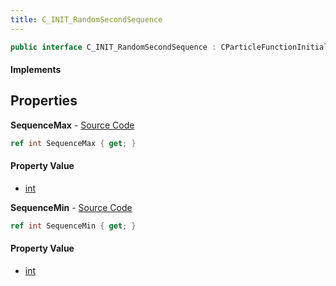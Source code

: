 ```yaml
---
title: C_INIT_RandomSecondSequence
---
```


```csharp
public interface C_INIT_RandomSecondSequence : CParticleFunctionInitializer, CParticleFunction, ISchemaClass<CParticleFunction>, ISchemaClass<CParticleFunctionInitializer>, ISchemaClass<C_INIT_RandomSecondSequence>, ISchemaField, ISchemaClass, INativeHandle
```

#### Implements

## Properties

**SequenceMax** - [Source Code](https://github.com/swiftly-solution/swiftlys2/blob/main/managed/src/SwiftlyS2.Generated/Schemas/Interfaces/C_INIT_RandomSecondSequence.cs#L18)

```csharp
ref int SequenceMax { get; }
```

#### Property Value

- [int](https://learn.microsoft.com/dotnet/api/system.int32)

**SequenceMin** - [Source Code](https://github.com/swiftly-solution/swiftlys2/blob/main/managed/src/SwiftlyS2.Generated/Schemas/Interfaces/C_INIT_RandomSecondSequence.cs#L16)

```csharp
ref int SequenceMin { get; }
```

#### Property Value

- [int](https://learn.microsoft.com/dotnet/api/system.int32)

